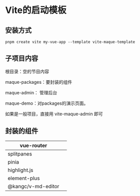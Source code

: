 # Vite的启动模板

## 安装方式

```shell
pnpm create vite my-vue-app --template vite-maque-template
```

## 子项目内容

根目录：空的节目内容

maque-packages：要封装的组件

maque-admin： 管理后台

maque-demo：对packages的演示页面。



如果是一般项目，直接用 vite-maque-admin 即可


## 封装的组件

| vue-router         |      |
| ------------------ | ---- |
| splitpanes         |      |
| pinia              |      |
| highlight.js       |      |
| element-plus       |      |
| @kangc/v-md-editor |      |

